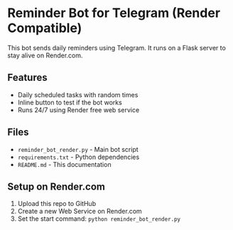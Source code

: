 # Reminder Bot for Telegram (Render Compatible)

This bot sends daily reminders using Telegram. It runs on a Flask server to stay alive on Render.com.

## Features
- Daily scheduled tasks with random times
- Inline button to test if the bot works
- Runs 24/7 using Render free web service

## Files
- `reminder_bot_render.py` - Main bot script
- `requirements.txt` - Python dependencies
- `README.md` - This documentation

## Setup on Render.com
1. Upload this repo to GitHub
2. Create a new Web Service on Render.com
3. Set the start command: `python reminder_bot_render.py`
